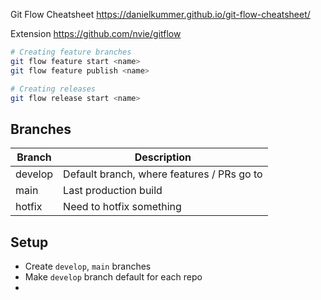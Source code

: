 

Git Flow Cheatsheet
https://danielkummer.github.io/git-flow-cheatsheet/

Extension
https://github.com/nvie/gitflow

```bash
# Creating feature branches
git flow feature start <name>
git flow feature publish <name>

# Creating releases
git flow release start <name>

```

## Branches

| Branch | Description |
| --- | --- |
| develop | Default branch, where features / PRs go to |
| main | Last production build |
| hotfix | Need to hotfix something |

## Setup

- Create `develop`, `main` branches
- Make `develop` branch default for each repo
-
